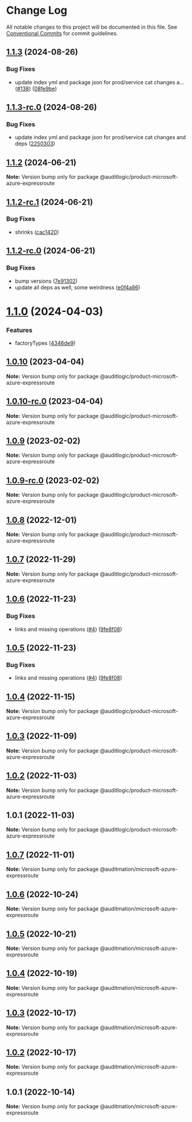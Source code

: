 # Change Log

All notable changes to this project will be documented in this file.
See [Conventional Commits](https://conventionalcommits.org) for commit guidelines.

## [1.1.3](https://github.com/auditlogic/product/compare/@auditlogic/product-microsoft-azure-expressroute@1.1.2...@auditlogic/product-microsoft-azure-expressroute@1.1.3) (2024-08-26)


### Bug Fixes

* update index yml and package json for prod/service cat changes a… ([#138](https://github.com/auditlogic/product/issues/138)) ([08fe9be](https://github.com/auditlogic/product/commit/08fe9beb1c8457462a19bc69caa02e6212d97e1a))





## [1.1.3-rc.0](https://github.com/auditlogic/product/compare/@auditlogic/product-microsoft-azure-expressroute@1.1.2...@auditlogic/product-microsoft-azure-expressroute@1.1.3-rc.0) (2024-08-26)


### Bug Fixes

* update index yml and package json for prod/service cat changes and deps ([2250303](https://github.com/auditlogic/product/commit/225030363a363608240135b7ebed386b28f01e4b))





## [1.1.2](https://github.com/auditlogic/product/compare/@auditlogic/product-microsoft-azure-expressroute@1.1.2-rc.1...@auditlogic/product-microsoft-azure-expressroute@1.1.2) (2024-06-21)

**Note:** Version bump only for package @auditlogic/product-microsoft-azure-expressroute





## [1.1.2-rc.1](https://github.com/auditlogic/product/compare/@auditlogic/product-microsoft-azure-expressroute@1.1.2-rc.0...@auditlogic/product-microsoft-azure-expressroute@1.1.2-rc.1) (2024-06-21)


### Bug Fixes

* shrinks ([cac1420](https://github.com/auditlogic/product/commit/cac14200fefcd8183ab69fe89a47bd3f70f563e9))





## [1.1.2-rc.0](https://github.com/auditlogic/product/compare/@auditlogic/product-microsoft-azure-expressroute@1.1.0...@auditlogic/product-microsoft-azure-expressroute@1.1.2-rc.0) (2024-06-21)


### Bug Fixes

* bump versions ([7e91302](https://github.com/auditlogic/product/commit/7e913023b8b312150ed7762c32fbbe616be71de5))
* update all deps as well, some weirdness ([e0f4a86](https://github.com/auditlogic/product/commit/e0f4a864714e2d3de6bbf3da014d5312fe53be2f))





# [1.1.0](https://github.com/auditlogic/product/compare/@auditlogic/product-microsoft-azure-expressroute@1.0.10...@auditlogic/product-microsoft-azure-expressroute@1.1.0) (2024-04-03)


### Features

* factoryTypes ([4346de9](https://github.com/auditlogic/product/commit/4346de92693aee892fccf725338ffc7b80ab182b))





## [1.0.10](https://github.com/auditlogic/product/compare/@auditlogic/product-microsoft-azure-expressroute@1.0.9...@auditlogic/product-microsoft-azure-expressroute@1.0.10) (2023-04-04)

**Note:** Version bump only for package @auditlogic/product-microsoft-azure-expressroute





## [1.0.10-rc.0](https://github.com/auditlogic/product/compare/@auditlogic/product-microsoft-azure-expressroute@1.0.9...@auditlogic/product-microsoft-azure-expressroute@1.0.10-rc.0) (2023-04-04)

**Note:** Version bump only for package @auditlogic/product-microsoft-azure-expressroute





## [1.0.9](https://github.com/auditlogic/product/compare/@auditlogic/product-microsoft-azure-expressroute@1.0.8...@auditlogic/product-microsoft-azure-expressroute@1.0.9) (2023-02-02)

**Note:** Version bump only for package @auditlogic/product-microsoft-azure-expressroute





## [1.0.9-rc.0](https://github.com/auditlogic/product/compare/@auditlogic/product-microsoft-azure-expressroute@1.0.8...@auditlogic/product-microsoft-azure-expressroute@1.0.9-rc.0) (2023-02-02)

**Note:** Version bump only for package @auditlogic/product-microsoft-azure-expressroute





## [1.0.8](https://github.com/auditlogic/product/compare/@auditlogic/product-microsoft-azure-expressroute@1.0.7...@auditlogic/product-microsoft-azure-expressroute@1.0.8) (2022-12-01)

**Note:** Version bump only for package @auditlogic/product-microsoft-azure-expressroute





## [1.0.7](https://github.com/auditlogic/product/compare/@auditlogic/product-microsoft-azure-expressroute@1.0.6...@auditlogic/product-microsoft-azure-expressroute@1.0.7) (2022-11-29)

**Note:** Version bump only for package @auditlogic/product-microsoft-azure-expressroute





## [1.0.6](https://github.com/auditlogic/product/compare/@auditlogic/product-microsoft-azure-expressroute@1.0.4...@auditlogic/product-microsoft-azure-expressroute@1.0.6) (2022-11-23)


### Bug Fixes

* links and missing operations ([#4](https://github.com/auditlogic/product/issues/4)) ([9fe8f08](https://github.com/auditlogic/product/commit/9fe8f08fe7c57fdb79f991ac35bd6ac2e7dcad38))





## [1.0.5](https://github.com/auditlogic/product/compare/@auditlogic/product-microsoft-azure-expressroute@1.0.4...@auditlogic/product-microsoft-azure-expressroute@1.0.5) (2022-11-23)


### Bug Fixes

* links and missing operations ([#4](https://github.com/auditlogic/product/issues/4)) ([9fe8f08](https://github.com/auditlogic/product/commit/9fe8f08fe7c57fdb79f991ac35bd6ac2e7dcad38))





## [1.0.4](https://github.com/auditlogic/product/compare/@auditlogic/product-microsoft-azure-expressroute@1.0.3...@auditlogic/product-microsoft-azure-expressroute@1.0.4) (2022-11-15)

**Note:** Version bump only for package @auditlogic/product-microsoft-azure-expressroute





## [1.0.3](https://github.com/auditlogic/product/compare/@auditlogic/product-microsoft-azure-expressroute@1.0.2...@auditlogic/product-microsoft-azure-expressroute@1.0.3) (2022-11-09)

**Note:** Version bump only for package @auditlogic/product-microsoft-azure-expressroute





## [1.0.2](https://github.com/auditlogic/product/compare/@auditlogic/product-microsoft-azure-expressroute@1.0.1...@auditlogic/product-microsoft-azure-expressroute@1.0.2) (2022-11-03)

**Note:** Version bump only for package @auditlogic/product-microsoft-azure-expressroute





## 1.0.1 (2022-11-03)

**Note:** Version bump only for package @auditlogic/product-microsoft-azure-expressroute





## [1.0.7](https://github.com/auditmation/store-content/compare/@auditmation/microsoft-azure-expressroute@1.0.6...@auditmation/microsoft-azure-expressroute@1.0.7) (2022-11-01)

**Note:** Version bump only for package @auditmation/microsoft-azure-expressroute





## [1.0.6](https://github.com/auditmation/store-content/compare/@auditmation/microsoft-azure-expressroute@1.0.5...@auditmation/microsoft-azure-expressroute@1.0.6) (2022-10-24)

**Note:** Version bump only for package @auditmation/microsoft-azure-expressroute





## [1.0.5](https://github.com/auditmation/store-content/compare/@auditmation/microsoft-azure-expressroute@1.0.4...@auditmation/microsoft-azure-expressroute@1.0.5) (2022-10-21)

**Note:** Version bump only for package @auditmation/microsoft-azure-expressroute





## [1.0.4](https://github.com/auditmation/store-content/compare/@auditmation/microsoft-azure-expressroute@1.0.3...@auditmation/microsoft-azure-expressroute@1.0.4) (2022-10-19)

**Note:** Version bump only for package @auditmation/microsoft-azure-expressroute





## [1.0.3](https://github.com/auditmation/store-content/compare/@auditmation/microsoft-azure-expressroute@1.0.2...@auditmation/microsoft-azure-expressroute@1.0.3) (2022-10-17)

**Note:** Version bump only for package @auditmation/microsoft-azure-expressroute





## [1.0.2](https://github.com/auditmation/store-content/compare/@auditmation/microsoft-azure-expressroute@1.0.1...@auditmation/microsoft-azure-expressroute@1.0.2) (2022-10-17)

**Note:** Version bump only for package @auditmation/microsoft-azure-expressroute





## 1.0.1 (2022-10-14)

**Note:** Version bump only for package @auditmation/microsoft-azure-expressroute
